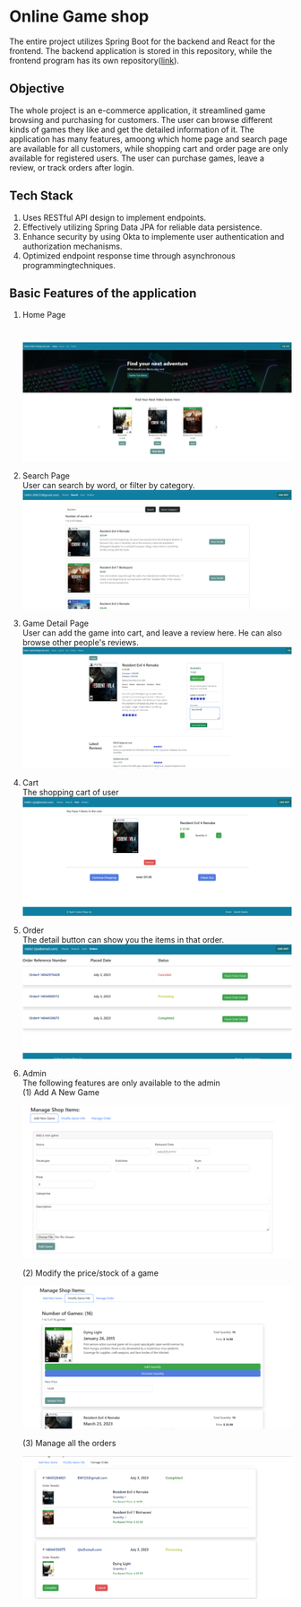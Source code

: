 # Online Game shop

The entire project utilizes Spring Boot for the backend and React for the frontend. The backend application is stored in this repository, while the frontend program has its own repository([link](https://github.com/betterrt/game-shop-frontend)).


## Objective

The whole project is an e-commerce application, it streamlined game browsing and purchasing for customers. The user can browse different kinds of games they like and get the detailed information of it. The application has many features, amoong which home page and search page are available for all customers, while shopping cart and order page are only available for registered users. The user can purchase games, leave a review, or track orders after login.

## Tech Stack
1. Uses RESTful API design to implement endpoints.  
2. Effectively utilizing Spring Data JPA for reliable data persistence.
3. Enhance security by using Okta to implemente user authentication and authorization mechanisms.
4. Optimized endpoint response time through asynchronous programmingtechniques.

   
## Basic Features of the application
1. Home Page
    #  
     ![image](https://github.com/betterrt/game-shop-backend/blob/main/img/home.png)
3. Search Page  
   User can search by word, or filter by category.
   ![image](https://github.com/betterrt/game-shop-backend/blob/main/img/Search.png)
   
4. Game Detail Page  
   User can add the game into cart, and leave a review here. He can also browse other people's reviews.
   ![image](https://github.com/betterrt/game-shop-backend/blob/main/img/Details.png)
   
5. Cart  
   The shopping cart of user
   ![image](https://github.com/betterrt/game-shop-backend/blob/main/img/Cart.png)
   
6. Order  
   The detail button can show you the items in that order.
   ![image](https://github.com/betterrt/game-shop-backend/blob/main/img/Orders.png)
   
7. Admin  
   The following features are only available to the admin  
   (1) Add A New Game
   
   ![image](https://github.com/betterrt/game-shop-backend/blob/main/img/Admin-new.png)
   
   (2) Modify the price/stock of a game
   
   ![image](https://github.com/betterrt/game-shop-backend/blob/main/img/Admin-modify.png)
   
   (3) Manage all the orders
   
   ![image](https://github.com/betterrt/game-shop-backend/blob/main/img/Admin-order.png)


